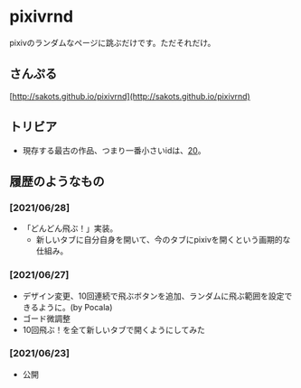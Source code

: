 # pixivrnd

pixivのランダムなページに跳ぶだけです。ただそれだけ。

## さんぷる

[http://sakots.github.io/pixivrnd](http://sakots.github.io/pixivrnd)

## トリビア

- 現存する最古の作品、つまり一番小さいidは、[20](https://www.pixiv.net/artworks/20)。

## 履歴のようなもの

### [2021/06/28]

- 「どんどん飛ぶ！」実装。
  - 新しいタブに自分自身を開いて、今のタブにpixivを開くという画期的な仕組み。

### [2021/06/27]

- デザイン変更、10回連続で飛ぶボタンを追加、ランダムに飛ぶ範囲を設定できるように。(by Pocala)
- ゴード微調整
- 10回飛ぶ！を全て新しいタブで開くようにしてみた

### [2021/06/23]

- 公開
